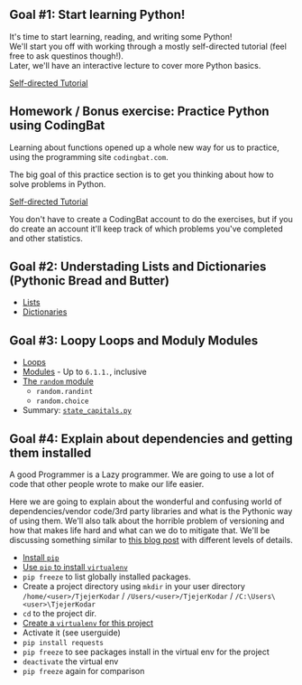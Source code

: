 ## Goal #1: Start learning Python!

It's time to start learning, reading, and writing some Python!  
We'll start you off with working through a mostly self-directed tutorial (feel free to ask questinos though!).  
Later, we'll have an interactive lecture to cover more Python basics.

[Self-directed Tutorial](./standalone-tutorials/Self_Directed_Tutorial.md)

## Homework / Bonus exercise: Practice Python using CodingBat

Learning about functions opened up a whole new way for us to practice, using the programming site `codingbat.com`.  

The big goal of this practice section is to get you thinking about how to solve problems in Python.  

[Self-directed Tutorial](http://wiki.openhatch.org/Boston_Python_Workshop_6/Friday/CodingBat_Using_Codingbat)

You don't have to create a CodingBat account to do the exercises, but if you do create an account it'll keep track of which problems you've completed and other statistics.


## Goal #2: Understading Lists and Dictionaries (Pythonic Bread and Butter)

* [Lists](./standalone-tutorials/Lists.md)
* [Dictionaries](./standalone-tutorials/Dictionaries.md)

## Goal #3: Loopy Loops and Moduly Modules

* [Loops](./standalone-tutorials/Loops.md)
* [Modules](https://docs.python.org/2/tutorial/modules.html) - Up to `6.1.1.`, inclusive
* [The `random` module](https://docs.python.org/2/library/random.html)
  * `random.randint`
  * `random.choice`
* Summary: [`state_capitals.py`](../scripts/state_capitals.py)


## Goal #4: Explain about dependencies and getting them installed

A good Programmer is a Lazy programmer. We are going to use a lot of code that other people wrote to make our life easier.  

Here we are going to explain about the wonderful and confusing world of dependencies/vendor code/3rd party libraries and what is the Pythonic way of using them.   We'll also talk about the horrible problem of versioning and how that makes life hard and what can we do to mitigate that. We'll be discussing something similar to [this blog post](http://www.simononsoftware.com/virtualenv-tutorial-part-2/) with different levels of details.

* [Install `pip`](https://pip.pypa.io/en/stable/installing/)
* [Use `pip` to install `virtualenv`](https://virtualenv.pypa.io/en/stable/installation/)
* `pip freeze` to list globally installed packages.
* Create a project directory using `mkdir` in your user directory `/home/<user>/TjejerKodar` / `/Users/<user>/TjejerKodar` / `/C:\Users\<user>\TjejerKodar`
* `cd` to the project dir.
* [Create a `virtualenv` for this project](https://virtualenv.pypa.io/en/stable/userguide/)
* Activate it (see userguide)
* `pip install requests`
* `pip freeze` to see packages install in the virtual env for the project
* `deactivate` the virtual env
* `pip freeze` again for comparison
